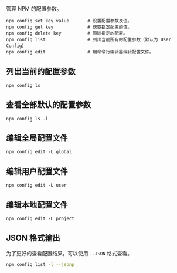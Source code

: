 
管理 NPM 的配置参数。
```shell
npm config set key value       # 设置配置参数及值。
npm config get key             # 获取指定配置的值。
npm config delete key          # 删除指定的配置。
npm config list                # 列出当前所有的配置参数（默认为 User Config）
npm config edit                # 用命令行编辑器编辑配置文件。
```

## 列出当前的配置参数

```shell
npm config ls
```

## 查看全部默认的配置参数

```shell
npm config ls -l
```

## 编辑全局配置文件

```shell
npm config edit -L global
```

## 编辑用户配置文件

```shell
npm config edit -L user
```

## 编辑本地配置文件

```shell
npm config edit -L project
```

## JSON 格式输出

为了更好的查看配置结果，可以使用 `--JSON` 格式查看。
```bash
npm config list -l --jsonp
```

